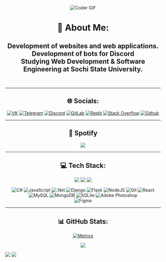 <div align="center">

  <img src="https://i.pinimg.com/originals/77/ca/a3/77caa32884d735d439ade45ba37feaf2.gif" alt="Coder GIF">
  
  # 💫 About Me:
  Development of websites and web applications. Development of bots for Discord<br>Studying Web Development & Software Engineering at Sochi State University.
  ---
</div>

<br>

---
<div align="center">

## 🌐 Socials:
[![VK](https://img.shields.io/badge/VK-%237289DA.svg?logo=VK&logoColor=white)](https://vk.com/arqz81)
[![Telegram](https://img.shields.io/badge/Telegram-%237289DA.svg?logo=Telegram&logoColor=white)](https://t.me/ARQ81)
[![Discord](https://img.shields.io/badge/Discord-%237289DA.svg?logo=discord&logoColor=white)](htttps://discord.gg/qp#7688)
[![GitLab](https://img.shields.io/badge/-GitLab-FE7A16?logo=Gitlab&logoColor=white)](https://gitlab.skillbox.ru/maksim_anisenko_1)
[![Replit](https://img.shields.io/badge/-Replit-FE7A16?logo=Replit&logoColor=white)](https://replit.com/@Deagle)
[![Stack Overflow](https://img.shields.io/badge/-Stackoverflow-FE7A16?logo=stack-overflow&logoColor=white)](https://stackoverflow.com/users/https://stackoverflow.com/users/20410365/ar-81)
[![Github](https://img.shields.io/badge/-GitHub-black?logo=github&logoColor=white)](https://stackoverflow.com/users/https://stackoverflow.com/users/20410365/ar-81)
</div>

---
<div align="center">
  
  ## 🎵 Spotify
  <a href="https://open.spotify.com/user/htnuw4nt7uo5q9wgxklrd9wc3">
    <img src="https://novatorem-ankuverindustries-gmailcom.vercel.app/api/spotify">
  </a>
</div>

---
<div align="center">

## 💻 Tech Stack:

</div>
<p>
<div align="center">
  <img src="https://img.shields.io/badge/-HTML-c58545?style=for-the-badge&logo=html5&logoColor=c58545&labelColor=282828">
  <img src="https://img.shields.io/badge/-CSS-d1a01f?style=for-the-badge&logo=css3&logoColor=d1a01f&labelColor=282828">
  <img src="https://img.shields.io/badge/-Python-98b982?style=for-the-badge&logo=python&logoColor=98b982&labelColor=282828">

  ![C#](https://img.shields.io/badge/c%23-%23239120.svg?style=for-the-badge&logo=c-sharp&logoColor=white) 
  ![JavaScript](https://img.shields.io/badge/javascript-%23323330.svg?style=for-the-badge&logo=javascript&logoColor=%23F7DF1E) 
  ![.Net](https://img.shields.io/badge/.NET-5C2D91?style=for-the-badge&logo=.net&logoColor=white) 
  ![Django](https://img.shields.io/badge/django-%23092E20.svg?style=for-the-badge&logo=django&logoColor=white) 
  ![Flask](https://img.shields.io/badge/flask-%23000.svg?style=for-the-badge&logo=flask&logoColor=white) 
  ![NodeJS](https://img.shields.io/badge/node.js-6DA55F?style=for-the-badge&logo=node.js&logoColor=white)
  ![Git](https://img.shields.io/badge/git-orange.svg?style=for-the-badge&logo=git&logoColor=white)
  ![React](https://img.shields.io/badge/react-%2320232a.svg?style=for-the-badge&logo=react&logoColor=%2361DAFB) 
  ![MySQL](https://img.shields.io/badge/mysql-%2300f.svg?style=for-the-badge&logo=mysql&logoColor=white) 
  ![MongoDB](https://img.shields.io/badge/MongoDB-%234ea94b.svg?style=for-the-badge&logo=mongodb&logoColor=white) 
  ![SQLite](https://img.shields.io/badge/sqlite-%2307405e.svg?style=for-the-badge&logo=sqlite&logoColor=white) 
  ![Adobe Photoshop](https://img.shields.io/badge/adobephotoshop-%2331A8FF.svg?style=for-the-badge&logo=adobephotoshop&logoColor=white) 	
  ![Figma](https://img.shields.io/badge/figma-%23F24E1E.svg?style=for-the-badge&logo=figma&logoColor=white)
</div>
</p>

<div align="center">

---
## 📊 GitHub Stats:

[![Metrics](https://metrics.lecoq.io/koderKHV?template=classic&base.header=0&base.metadata=0&isocalendar=1&languages=1&people=1&isocalendar.duration=half-year&languages.limit=8&languages.sections=most-used&languages.colors=github&languages.threshold=0%25&languages.indepth=false&languages.recent.load=300&languages.recent.days=14&people.limit=24&people.size=28&people.types=followers%2C%20following&people.identicons=false&people.shuffle=false&config.timezone=Asia%2FCalcutta)](https://www.github.com/koderKHV)

![](https://github-readme-stats.vercel.app/api?username=koderKHV&theme=tokyonight&hide_border=false&include_all_commits=true&count_private=false)
</div>

![](https://github-readme-stats.vercel.app/api/top-langs/?username=koderKHV&theme=tokyonight&hide_border=false&include_all_commits=true&count_private=false&layout=compact)
![](https://github-readme-stats.vercel.app/api?username=koderKHV&show_icons=true&locale=en&count_private=true&hide_rank=true&custom_title=My%20GitHub%20Stats&disable_animations=true&theme=tokyonight)

<!-- Proudly created with GPRM ( https://gprm.itsvg.in ) -->
